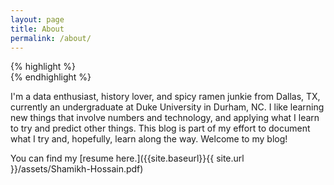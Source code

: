```yaml
---
layout: page
title: About
permalink: /about/
---
```


{% highlight %}  
<about me>
{% endhighlight %} <!-- linenos here to add numbers -->

I'm a data enthusiast, history lover, and spicy ramen junkie from Dallas, TX, currently an undergraduate at Duke University in Durham, NC.
I like learning new things that involve numbers and technology, and applying what I learn to try and predict other things. This blog is part of my effort to document what I try and, hopefully, learn along the way. Welcome to my blog!

You can find my [resume here.]({{site.baseurl}}{{ site.url }}/assets/Shamikh-Hossain.pdf)

<!-- picture below![My helpful screenshot]({{site.baseurl}}{{ site.url }}/assets/first.png) -->


<!-- This is the base Jekyll theme. You can find out more info about customizing your Jekyll theme, as well as basic Jekyll usage documentation at [jekyllrb.com](https://jekyllrb.com/) -->


<!--
You can find the source code for the Jekyll new theme at:
{% include icon-github.html username="jekyll" %} /
[minima](https://github.com/jekyll/minima)

You can find the source code for Jekyll at
{% include icon-github.html username="jekyll" %} /
[jekyll](https://github.com/jekyll/jekyll) -->
